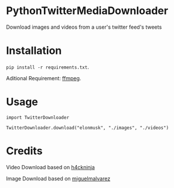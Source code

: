 # PythonTwitterMediaDownloader
Download images and videos from a user's twitter feed's tweets


Installation
============

`pip install -r requirements.txt`.

Aditional Requirement: [ffmpeg](https://ffmpeg.org/).

Usage
=====

`import TwitterDownloader`

`TwitterDownloader.download("elonmusk", "./images", "./videos")`

Credits
=====
Video Download based on [h4ckninja](https://github.com/h4ckninja/twitter-video-downloader)

Image Download based on [miguelmalvarez](https://miguelmalvarez.com/2015/03/03/download-the-pictures-from-a-twitter-feed-using-python/)
